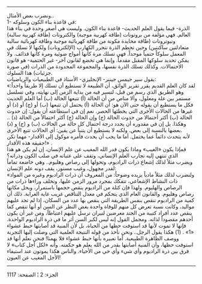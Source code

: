 ------------------------------------------------------------------------

ونضرب بعض الأمثال..  
1- في قاعدة بناء الكون وسلوكه:  
الذرة- فيما يقول العلم الحديث- قاعدة بناء الكون. وليست هي أصغر وحدة في
بناء هذا العالم. فهي مؤلفة من بروتونات (طاقة كهربية موجبة) والكترونات
(طاقة كهربية سالبة) ونيوترونات (طاقة محايدة مكونة من طاقة كهربائية موجبة
وطاقة كهربائية سالبة متعادلتين ساكنتين) وحين تحطم الذرة تتحرر الكهارب
(الإلكترونات) ولكنها لا تسلك في المعمل سلوكاً حتمياً موحداً. فهي تسلك مرة
كأنها أمواج ضوئية ومرة كأنها قذائف. ولا يمكن تحديد سلوكها المقبل مقدماً.
وإنما هي تخضع لقانون آخر- غير الحتمية- هو قانون الاحتمالات. وكذلك تسلك
الذرة نفسها، والمجموعة المحدودة من الذرات (في صورة جزئيات) هذا السلوك.  
يقول سير جيمس جيننر- الإنجليزي- الأستاذ في الطبيعيات والرياضيات:  
«لقد كان العلم القديم يقرر تقرير الواثق، أن الطبيعة لا تستطيع أن تسلك
إلا طريقاً واحداً: وهو الطريق الذي رسم من قبل، لتسير فيه من بداية الزمن
إلى نهايته، وفي تسلسل مستمر بين علة ومعلول، وألا مناص من أن الحالة (أ)
تتبعها الحالة (ب) أما العلم الحديث فكل ما يستطيع أن يقوله حتى الآن هو:
أن الحالة (أ) يحتمل أن تتبعها (ب) أو (ج) أو (د) أو غيرها من الحالات
الأخرى التي يخطئها الحصر. نعم إن في استطاعته أن يقول: إن حدوث الحالة (ب)
أكثر أحتمالا من حدوث الحالة (ج) وإن الحالة (ج) أكثر احتمالاً من الحالة
(د) .. وهكذا. بل إن في مقدوره أن يحدد درجة احتمال كل حالة من الحالات (ب)
و (ج) و (د) بعضها بالنسبة إلى بعض. ولكنه لا يستطيع أن يتنبأ عن يقين: أي
الحالات تتبع الأخرى.  
لأنه يتحدث دائماً عما يحتمل. أما ما يجب أن يحدث فأمره موكول إلى الأقدار-
مهما تكن حقيقة هذه الأقدار!» .  
فمإذا يكون «الغيب» وماذا يكون قدر الله المغيب عن علم الإنسان، إن لم يكن
هو هذا الذي تنتهي إليه تجارب العلم الإنساني، وتقف على عتباته في صلب
الكون وذراته؟  
ويضرب مثلاً لذلك إشعاع ذرات الراديوم، وتحولها إلى رصاص وهليوم.. وهي خاضعة
تماماً لقدر مجهول، وغيب مستور، يقف دونه علم الإنسان:  
«ولنضرب لذلك مثلاً مادياً يزيده وضوحاً: من المعروف أن ذرات الراديوم وغيره
من المواد ذات النشاط الإشعاعي، تتفكك بمجرد مرور الزمن عليها، وتخلف
وراءها ذرات من الرصاص والهليوم. ولهذا فإن كتلة من الراديوم ينقص حجمها
باستمرار، ويحل مكانها رصاص وهليوم. والقانون العام الذي يتحكم في معدل
التناقص غريب غاية الغرابة. ذلك أن كمية من الراديوم تنقص بنفس الطريقة
التي ينقص بها عدد من السكان، إذا لم تجد عليهم مواليد، وكانت نسبة تعرض كل
منهم للوفاة واحدة بغض النظر عن السن أو أنها تنقص كما ينقص عدد أفراد
كتيبة من الجند معرضين لنيران ترسل عليهم اعتباطاً، ومن غير أن يكون أحدهم
مقصوداً لذاته. ومجمل القول إنه ليس لكبر السن أثر ما في ذرة الراديوم
الواحدة. فإنها لا تموت لأنها قد استوفت حظها من الحياة، بل لأن المنية قد
أصابتها خبط عشواء «1» . (1) هكذا يقول الرجل.. ونحن نأخذ من قوله النتيجة
العلمية التي وصلت إليها التجربة ووصف الظاهرة الطبيعية. أما تعبيره بأنها
خبط عشواء فلا يهمنا! فنحن نعلم أنها قد استوفت حظها، وأن المنية أصابتها
بقدر من الله يعلم هو حكمته. وأنه «لكل أجل كتاب» لا فرق بين ذرة الراديوم
وأي شيء وأي حي من الأحياء. والناس هكذا يموتون عند استيفاء الأجل المغيب
عن العيون!

------------------------------------------------------------------------

الجزء: 2 ¦ الصفحة: 1117

